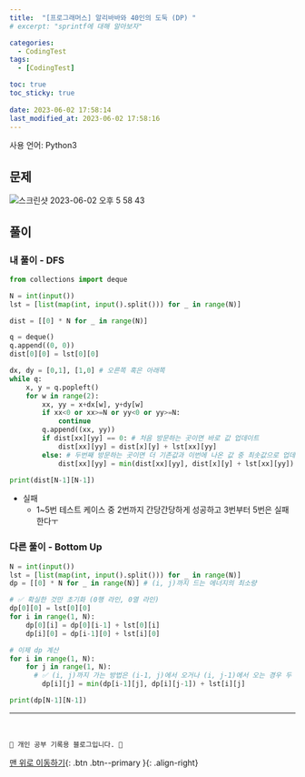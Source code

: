```yaml
---
title:  "[프로그래머스] 알리바바와 40인의 도둑 (DP) "
# excerpt: "sprintf에 대해 알아보자"

categories:
  - CodingTest
tags:
  - [CodingTest]

toc: true
toc_sticky: true
 
date: 2023-06-02 17:58:14
last_modified_at: 2023-06-02 17:58:16
---
```


사용 언어: Python3

## 문제
![스크린샷 2023-06-02 오후 5 58 43](https://github.com/minju412/jenkins-test/assets/59405576/59a47ff3-0c52-4215-8e71-e87167b6a5f3)

## 풀이
### 내 풀이 - DFS
```py
from collections import deque

N = int(input())
lst = [list(map(int, input().split())) for _ in range(N)]

dist = [[0] * N for _ in range(N)]

q = deque()
q.append((0, 0))
dist[0][0] = lst[0][0]

dx, dy = [0,1], [1,0] # 오른쪽 혹은 아래쪽
while q:
    x, y = q.popleft()
    for w in range(2):
        xx, yy = x+dx[w], y+dy[w]
        if xx<0 or xx>=N or yy<0 or yy>=N:
            continue
        q.append((xx, yy))
        if dist[xx][yy] == 0: # 처음 방문하는 곳이면 바로 값 업데이트
            dist[xx][yy] = dist[x][y] + lst[xx][yy]
        else: # 두번째 방문하는 곳이면 더 기존값과 이번에 나온 값 중 최솟값으로 업데이트
            dist[xx][yy] = min(dist[xx][yy], dist[x][y] + lst[xx][yy])

print(dist[N-1][N-1])
```
- 실패
  - 1~5번 테스트 케이스 중 2번까지 간당간당하게 성공하고 3번부터 5번은 실패한다ㅜ


### 다른 풀이 - Bottom Up
```py
N = int(input())
lst = [list(map(int, input().split())) for _ in range(N)]
dp = [[0] * N for _ in range(N)] # (i, j)까지 드는 에너지의 최소량

# ✅ 확실한 것만 초기화 (0행 라인, 0열 라인)
dp[0][0] = lst[0][0]
for i in range(1, N):
    dp[0][i] = dp[0][i-1] + lst[0][i]
    dp[i][0] = dp[i-1][0] + lst[i][0]

# 이제 dp 계산
for i in range(1, N):
    for j in range(1, N):
      # ✅ (i, j)까지 가는 방법은 (i-1, j)에서 오거나 (i, j-1)에서 오는 경우 두 가지밖에 없다
        dp[i][j] = min(dp[i-1][j], dp[i][j-1]) + lst[i][j]

print(dp[N-1][N-1])
```






***
<br>


    💛 개인 공부 기록용 블로그입니다. 👻

[맨 위로 이동하기](#){: .btn .btn--primary }{: .align-right}